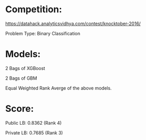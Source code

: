 # Competition:
https://datahack.analyticsvidhya.com/contest/knocktober-2016/

Problem Type:
Binary Classification

# Models:

2 Bags of XGBoost

2 Bags of GBM

Equal Weighted Rank Averge of the above models.

# Score:
Public LB: 0.8362 (Rank 4)

Private LB: 0.7685 (Rank 3)
